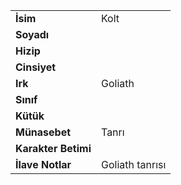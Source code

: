 |  |  |  
|---|---|  
| **İsim** | Kolt|  
| **Soyadı** | |  
| **Hizip** | |  
| **Cinsiyet** | |  
| **Irk** | Goliath|  
| **Sınıf** | |  
| **Kütük** | |  
| **Münasebet** | Tanrı|  
| **Karakter Betimi** | |  
| **İlave Notlar** | Goliath tanrısı|  

